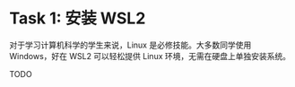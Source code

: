 # Task 1: 安装 WSL2

对于学习计算机科学的学生来说，Linux 是必修技能。大多数同学使用 Windows，好在 WSL2 可以轻松提供 Linux 环境，无需在硬盘上单独安装系统。

TODO

